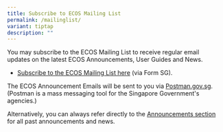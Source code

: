 ```yaml
---
title: Subscribe to ECOS Mailing List
permalink: /mailinglist/
variant: tiptap
description: ""
---
```

<p>You may subscribe to the ECOS Mailing List to receive regular email updates
on the latest ECOS Announcements, User Guides and News.</p>
<ul data-tight="true" class="tight">
<li>
<p><a href="https://for.sg/ecos-mailing-list" rel="noopener noreferrer nofollow" target="_blank">Subscribe to the ECOS Mailing List here</a> (via
Form SG).</p>
</li>
</ul>
<p>The ECOS Announcement Emails will be sent to you via <a href="http://Postman.gov.sg" rel="noopener noreferrer nofollow" target="_blank">Postman.gov.sg</a>.
(Postman is a mass messaging tool for the Singapore Government's agencies.)</p>
<p>Alternatively, you can always refer directly to the <a href="/announcements/" rel="noopener noreferrer nofollow" target="_blank">Announcements section</a> for
all past announcements and news.</p>
<p></p>
<p></p>